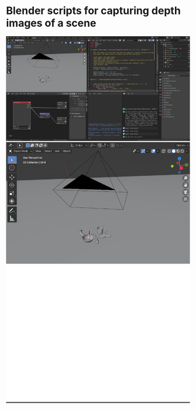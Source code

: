 # Blender scripts for capturing depth images of a scene

<img src="doc/blender.png" width="800" />

<img src="doc/scene.png" width="800" />

<img src="/doc/depth.png" width="800" />



